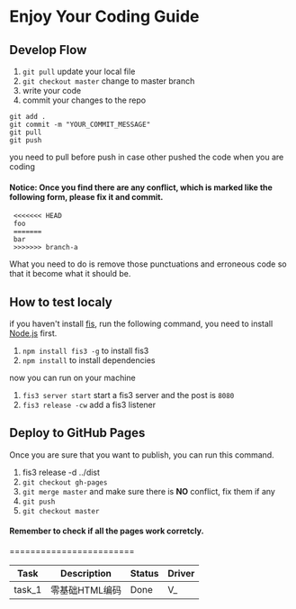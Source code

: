 # Enjoy Your Coding Guide 

## Develop Flow

1. `git pull` update your local file
2. `git checkout master` change to master branch
3. write your code
4. commit your changes to the repo

```
git add .
git commit -m "YOUR_COMMIT_MESSAGE"
git pull
git push
```
you need to pull before push in case other pushed the code when you are coding

#### Notice: Once you find there are any conflict, which is marked like the following form, please **fix** it and **commit**.
```
 <<<<<<< HEAD
 foo
 =======
 bar
 >>>>>>> branch-a
```
What you need to do is remove those punctuations and erroneous code so that it become what it should be.

## How to test localy

if you haven't install [fis](http://fex-team.github.io/fis3/), run the following command, you need to install [Node.js](https://nodejs.org/) first.

1. `npm install fis3 -g` to install fis3
2. `npm install` to install dependencies

now you can run on your machine

1. `fis3 server start` start a fis3 server and the post is `8080`
2. `fis3 release -cw` add a fis3 listener

## Deploy to GitHub Pages

Once you are sure that you want to publish, you can run this command.

1. fis3 release -d ../dist
2. `git checkout gh-pages`
3. `git merge master` and make sure there is **NO** conflict, fix them if any
2. `git push`
3. `git checkout master`

#### Remember to check if all the pages work corretcly.
========================

| Task          | Description   | Status  | Driver  |
| ------------- | ------------- | ------- | ------- |
| task_1        | 零基础HTML编码| Done    |  V_     |

